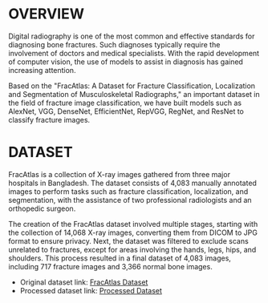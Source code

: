 # OVERVIEW

Digital radiography is one of the most common and effective standards for diagnosing bone fractures. Such diagnoses typically require the involvement of doctors and medical specialists. With the rapid development of computer vision, the use of models to assist in diagnosis has gained increasing attention. 

Based on the "FracAtlas: A Dataset for Fracture Classification, Localization and Segmentation of Musculoskeletal Radiographs," an important dataset in the field of fracture image classification, we have built models such as AlexNet, VGG, DenseNet, EfficientNet, RepVGG, RegNet, and ResNet to classify fracture images.

# DATASET

FracAtlas is a collection of X-ray images gathered from three major hospitals in Bangladesh. The dataset consists of 4,083 manually annotated images to perform tasks such as fracture classification, localization, and segmentation, with the assistance of two professional radiologists and an orthopedic surgeon. 

The creation of the FracAtlas dataset involved multiple stages, starting with the collection of 14,068 X-ray images, converting them from DICOM to JPG format to ensure privacy. Next, the dataset was filtered to exclude scans unrelated to fractures, except for areas involving the hands, legs, hips, and shoulders. This process resulted in a final dataset of 4,083 images, including 717 fracture images and 3,366 normal bone images.

- Original dataset link: [FracAtlas Dataset](https://figshare.com/articles/dataset/The_dataset/22363012)
- Processed dataset link: [Processed Dataset](https://drive.google.com/drive/folders/1aGVUiNThI2DZ0oEGCu468IGOG_NHKfv8?usp=sharing)
